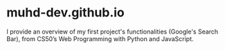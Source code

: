 # muhd-dev.github.io
I provide an overview of my first project's functionalities (Google's Search Bar), from CS50’s Web Programming with Python and JavaScript. 
